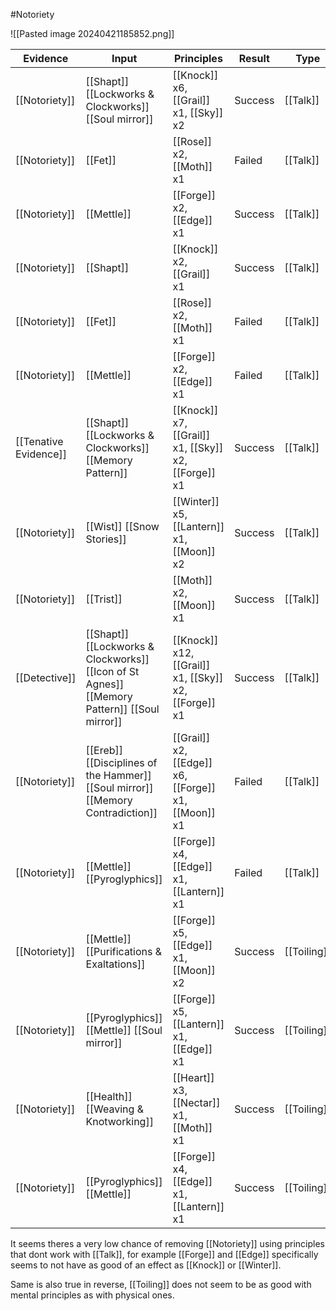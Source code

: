 #Notoriety

![[Pasted image 20240421185852.png]]

| Evidence              | Input                                                                                        | Principles                                            | Result  | Type        |
| --------------------- | -------------------------------------------------------------------------------------------- | ----------------------------------------------------- | ------- | ----------- |
| [[Notoriety]]         | [[Shapt]] [[Lockworks & Clockworks]] [[Soul mirror]]                                         | [[Knock]] x6, [[Grail]] x1, [[Sky]] x2                | Success | [[Talk]]    |
| [[Notoriety]]         | [[Fet]]                                                                                      | [[Rose]] x2, [[Moth]] x1                              | Failed  | [[Talk]]    |
| [[Notoriety]]         | [[Mettle]]                                                                                   | [[Forge]] x2, [[Edge]] x1                             | Success | [[Talk]]    |
| [[Notoriety]]         | [[Shapt]]                                                                                    | [[Knock]] x2, [[Grail]] x1                            | Success | [[Talk]]    |
| [[Notoriety]]         | [[Fet]]                                                                                      | [[Rose]] x2, [[Moth]] x1                              | Failed  | [[Talk]]    |
| [[Notoriety]]         | [[Mettle]]                                                                                   | [[Forge]] x2, [[Edge]] x1                             | Failed  | [[Talk]]    |
| [[Tenative Evidence]] | [[Shapt]] [[Lockworks & Clockworks]] [[Memory Pattern]]                                      | [[Knock]] x7, [[Grail]] x1, [[Sky]] x2, [[Forge]] x1  | Success | [[Talk]]    |
| [[Notoriety]]         | [[Wist]] [[Snow Stories]]                                                                    | [[Winter]] x5, [[Lantern]] x1, [[Moon]] x2            | Success | [[Talk]]    |
| [[Notoriety]]         | [[Trist]]                                                                                    | [[Moth]] x2, [[Moon]] x1                              | Success | [[Talk]]    |
| [[Detective]]         | [[Shapt]] [[Lockworks & Clockworks]] [[Icon of St Agnes]] [[Memory Pattern]] [[Soul mirror]] | [[Knock]] x12, [[Grail]] x1, [[Sky]] x2, [[Forge]] x1 | Success | [[Talk]]    |
| [[Notoriety]]         | [[Ereb]] [[Disciplines of the Hammer]] [[Soul mirror]] [[Memory Contradiction]]              | [[Grail]] x2, [[Edge]] x6, [[Forge]] x1, [[Moon]] x1  | Failed  | [[Talk]]    |
| [[Notoriety]]         | [[Mettle]] [[Pyroglyphics]]                                                                  | [[Forge]] x4, [[Edge]] x1, [[Lantern]] x1             | Failed  | [[Talk]]    |
| [[Notoriety]]         | [[Mettle]] [[Purifications & Exaltations]]                                                   | [[Forge]] x5, [[Edge]] x1, [[Moon]] x2                | Success | [[Toiling]] |
| [[Notoriety]]         | [[Pyroglyphics]] [[Mettle]] [[Soul mirror]]                                                  | [[Forge]] x5, [[Lantern]] x1, [[Edge]] x1             | Success | [[Toiling]] |
| [[Notoriety]]         | [[Health]] [[Weaving & Knotworking]]                                                         | [[Heart]] x3, [[Nectar]] x1, [[Moth]] x1              | Success | [[Toiling]] |
| [[Notoriety]]         | [[Pyroglyphics]] [[Mettle]]                                                                  | [[Forge]] x4, [[Edge]] x1, [[Lantern]] x1             | Success | [[Toiling]] |

It seems theres a very low chance of removing [[Notoriety]] using principles that dont work with [[Talk]], for example [[Forge]] and [[Edge]] specifically seems to not have as good of an effect as [[Knock]] or [[Winter]].

Same is also true in reverse, [[Toiling]] does not seem to be as good with mental principles as with physical ones.